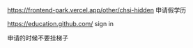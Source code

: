 https://frontend-park.vercel.app/other/chsi-hidden  申请假学历

https://education.github.com/    sign in

申请的时候不要挂梯子